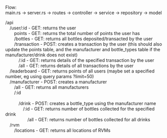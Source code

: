Flow: <br/>
main.rs -> server.rs -> routes -> controller -> service -> repository -> model

/api
 </br>&emsp;/user/:id              - GET: returns the user
 </br>&emsp;&emsp;points            - GET: returns the total number of points the user has
 </br>&emsp;&emsp;/bottles           - GET: returns all bottles deposited/transacted by the user
 </br>&emsp;&emsp;/transaction       - POST: creates a transaction by the user (this should also update the points table, and the manufacturer and bottle_types table if the manufacturer/drink does not exist)
 </br>&emsp;&emsp;&emsp;/:id           - GET: returns details of the specified transaction by the user
 </br>&emsp;&emsp;&emsp;/all           - GET: returns details of all transactions by the user
 </br>&emsp;/leaderboard           - GET: returns points of all users (maybe set a specified number, eg using query params ?limit=50)
 </br>&emsp;/manufacturer          - POST: creates a manufacturer
 </br>&emsp;&emsp;/all               - GET: returns all manufacturers
 </br>&emsp;&emsp;/:id                
 </br>&emsp;&emsp;&emsp;/drink         - POST: creates a bottle_type using the manufacturer name
 </br>&emsp;&emsp;&emsp;&emsp;/:id       - GET: returns number of bottles collected for the specified drink
 </br>&emsp;&emsp;&emsp;&emsp;&emsp;/all       - GET: returns number of bottles collected for all drinks
 </br>&emsp;/rvm
 </br>&emsp;&emsp;/locations         - GET: returns all locations of RVMs
